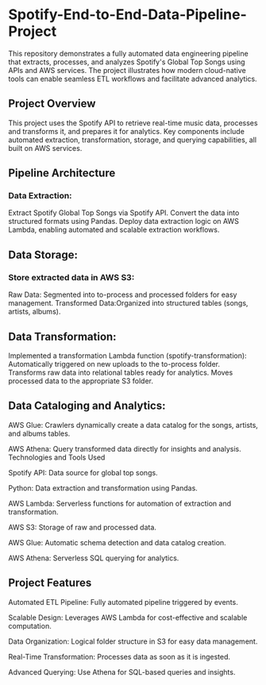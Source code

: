 # Spotify-End-to-End-Data-Pipeline-Project
This repository demonstrates a fully automated data engineering pipeline that extracts, processes, and analyzes Spotify's Global Top Songs using APIs and AWS services. The project illustrates how modern cloud-native tools can enable seamless ETL workflows and facilitate advanced analytics.

## Project Overview
This project uses the Spotify API to retrieve real-time music data, processes and transforms it, and prepares it for analytics. Key components include automated extraction, transformation, storage, and querying capabilities, all built on AWS services.

## Pipeline Architecture
### Data Extraction:

Extract Spotify Global Top Songs via Spotify API.
Convert the data into structured formats using Pandas.
Deploy data extraction logic on AWS Lambda, enabling automated and scalable extraction workflows.

## Data Storage:

### Store extracted data in AWS S3:
Raw Data: Segmented into to-process and processed folders for easy management.
Transformed Data:Organized into structured tables (songs, artists, albums).
## Data Transformation:

Implemented a transformation Lambda function (spotify-transformation):
Automatically triggered on new uploads to the to-process folder.
Transforms raw data into relational tables ready for analytics.
Moves processed data to the appropriate S3 folder.

## Data Cataloging and Analytics:

AWS Glue: Crawlers dynamically create a data catalog for the songs, artists, and albums tables.

AWS Athena: Query transformed data directly for insights and analysis.
Technologies and Tools Used

Spotify API: Data source for global top songs.

Python: Data extraction and transformation using Pandas.

AWS Lambda: Serverless functions for automation of extraction and transformation.

AWS S3: Storage of raw and processed data.

AWS Glue: Automatic schema detection and data catalog creation.

AWS Athena: Serverless SQL querying for analytics.

## Project Features

Automated ETL Pipeline: Fully automated pipeline triggered by events.

Scalable Design: Leverages AWS Lambda for cost-effective and scalable computation.

Data Organization: Logical folder structure in S3 for easy data management.

Real-Time Transformation: Processes data as soon as it is ingested.

Advanced Querying: Use Athena for SQL-based queries and insights.

